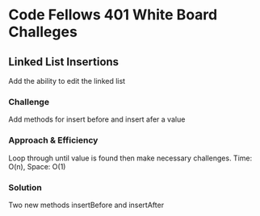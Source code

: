 # Code Fellows 401 White Board Challeges


## Linked List Insertions
Add the ability to edit the linked list

### Challenge
Add methods for insert before and insert afer a value

### Approach & Efficiency
Loop through until value is found then make necessary challenges. Time: O(n), Space: O(1)

### Solution
Two new methods insertBefore and insertAfter
